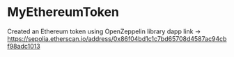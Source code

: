 # MyEthereumToken
Created an Ethereum token using OpenZeppelin library
dapp link ->
https://sepolia.etherscan.io/address/0x86f04bd1c1c7bd65708d4587ac94cbf98adc1013
